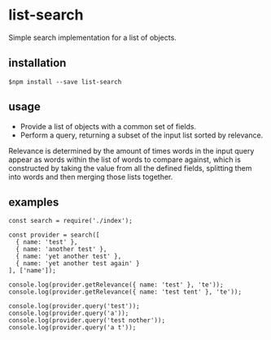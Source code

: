 # list-search

Simple search implementation for a list of objects.

## installation

```
$npm install --save list-search
```

## usage

* Provide a list of objects with a common set of fields.
* Perform a query, returning a subset of the input list sorted by relevance.

Relevance is determined by the amount of times words in the input query appear
as words within the list of words to compare against, which is constructed by
taking the value from all the defined fields, splitting them into words and then
merging those lists together.

## examples

```
const search = require('./index');

const provider = search([
  { name: 'test' },
  { name: 'another test' },
  { name: 'yet another test' },
  { name: 'yet another test again' }
], ['name']);

console.log(provider.getRelevance({ name: 'test' }, 'te'));
console.log(provider.getRelevance({ name: 'test tent' }, 'te'));

console.log(provider.query('test'));
console.log(provider.query('a'));
console.log(provider.query('test nother'));
console.log(provider.query('a t'));
```